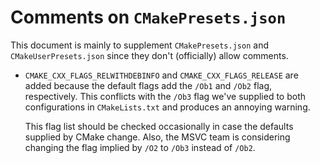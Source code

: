 # Comments on `CMakePresets.json`

This document is mainly to supplement `CMakePresets.json` and
`CMakeUserPresets.json` since they don't (officially) allow comments.

* `CMAKE_CXX_FLAGS_RELWITHDEBINFO` and `CMAKE_CXX_FLAGS_RELEASE` are added
  because the default flags add the `/Ob1` and `/Ob2` flag, respectively. This
  conflicts with the `/Ob3` flag we've supplied to both configurations in
  `CMakeLists.txt` and produces an annoying warning.

  This flag list should be checked occasionally in case the defaults supplied by
  CMake change. Also, the MSVC team is considering changing the flag implied
  by `/O2` to `/Ob3` instead of `/Ob2`.
